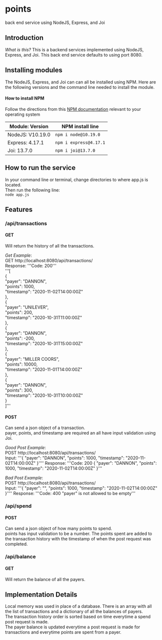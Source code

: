# points #
back end service using NodeJS, Express, and Joi

## Introduction ##
*What is this?*
This is a backend services implemented using NodeJS, Express, and Joi. This back end service defaults to using port 8080.

## Installing modules ##
The NodeJS, Express, and Joi can can all be installed using NPM. 
Here are the following versions and the command line needed to install the module.

#### How to install NPM ###
Follow the directions from this [NPM documentation](https://docs.npmjs.com/downloading-and-installing-node-js-and-npm#using-a-node-version-manager-to-install-nodejs-and-npm) relevant to your operating system

Module: Version  | NPM install line
------------- | -------------
NodeJS: V10.19.0 | ```npm i node@10.19.0```
Express: 4.17.1  | ```npm i express@4.17.1```
Joi: 13.7.0  | ```npm i joi@13.7.0```

## How to run the service ##
In your command line or terminal, change directories to where app.js is located. </br>
Then run the following line: </br> 
```node app.js```

## Features ##

### /api/transactions ###

#### GET ####
Will return the history of all the transactions. </br>

_Get Example_: </br>
GET http://localhost:8080/api/transactions/ </br>
Response: '''Code: 200''' </br>
'''[</br>
    {</br>
        "payer": "DANNON", </br>
        "points": 1000,</br>
        "timestamp": "2020-11-02T14:00:00Z"</br>
    },</br>
    {</br>
        "payer": "UNILEVER",</br>
        "points": 200,</br>
        "timestamp": "2020-10-31T11:00:00Z"</br>
    },</br>
    {</br>
        "payer": "DANNON",</br>
        "points": -200,</br>
        "timestamp": "2020-10-31T15:00:00Z"</br>
    },</br>
    {</br>
        "payer": "MILLER COORS",</br>
        "points": 10000,</br>
        "timestamp": "2020-11-01T14:00:00Z"</br>
    },</br>
    {</br>
        "payer": "DANNON",</br>
        "points": 300,</br>
        "timestamp": "2020-10-31T10:00:00Z"</br>
    }</br>
]'''</br>

#### POST ####
Can send a json object of a transaction. </br>
payer, points, and timestamp are required an all have input validation using Joi. 

_Good Post Example_: </br>
POST http://localhost:8080/api/transactions/ </br>
Input: '''{ "payer": "DANNON", "points": 1000, "timestamp": "2020-11-02T14:00:00Z" }''''
Response: '''Code: 200 { "payer": "DANNON", "points": 1000, "timestamp": "2020-11-02T14:00:00Z" }''' </br>

_Bad Post Example_: </br>
POST http://localhost:8080/api/transactions/ </br>
Input: '''{ "payer": "", "points": 1000, "timestamp": "2020-11-02T14:00:00Z" }''''
Response: '''Code: 400 "payer" is not allowed to be empty''' </br>


### /api/spend ###

#### POST ####
Can send a json object of how many points to spend. </br>
points has input validation to be a number. The points spent are added to the transaction history with the timestamp of when the post request was completed. 

### /api/balance ###

#### GET ####
Will return the balance of all the payers. 

## Implementation Details ##
Local memory was used in place of a database. There is an array with all the list of transactions and a dictionary of all the balances of payers.</br>
The transaction history order is sorted based on time everytime a spend post request is made.</br>
The payer balance is updated everytime a post request is made for transactions and everytime points are spent from a payer.</br>
